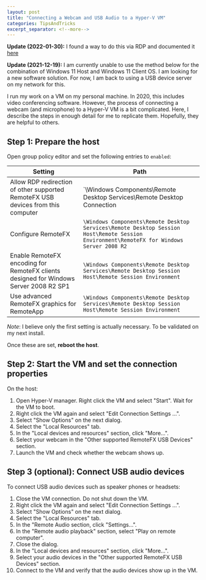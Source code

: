 ```yaml
---
layout: post
title: "Connecting a Webcam and USB Audio to a Hyper-V VM"
categories: TipsAndTricks
excerpt_separator: <!--more-->
---
```


**Update (2022-01-30):** I found a way to do this via RDP and documented it [here](/tipsandtricks/2022/01/30/hyperv-webcam/)

<!--more-->

**Update (2021-12-19):** I am currently unable to use the method below for the
combination of Windows 11 Host and Windows 11 Client OS. I am looking for a new
software solution. For now, I am back to using a USB device server on my network
for this.

I run my work on a VM on my personal machine. In 2020, this includes video
conferencing software. However, the process of connecting a webcam (and
microphone) to a Hyper-V VM is a bit complicated. Here, I describe the steps in
enough detail for me to replicate them. Hopefully, they are helpful to others.

## Step 1: Prepare the host

Open group policy editor and set the following entries to `enabled`:

| Setting | Path |
| - | - |
| Allow RDP redirection of other supported RemoteFX USB devices from this computer | `\Windows Components\Remote Desktop Services\Remote Desktop Connection |Client\RemoteFX USB Device Redirection`
| Configure RemoteFX | `\Windows Components\Remote Desktop Services\Remote Desktop Session Host\Remote Session Environment\RemoteFX for Windows Server 2008 R2`
| Enable RemoteFX encoding for RemoteFX clients designed for Windows Server 2008 R2 SP1 | `\Windows Components\Remote Desktop Services\Remote Desktop Session Host\Remote Session Environment` |
| Use advanced RemoteFX graphics for RemoteApp |  `\Windows Components\Remote Desktop Services\Remote Desktop Session Host\Remote Session Environment`

*Note*: I believe only the first setting is actually necessary. To be validated on my next install.

Once these are set, **reboot the host**.

## Step 2: Start the VM and set the connection properties

On the host:

1. Open Hyper-V manager. Right click the VM and select "Start". Wait for the VM to boot.
2. Right click the VM again and select "Edit Connection Settings ...".
3. Select "Show Options" on the next dialog.
4. Select the "Local Resources" tab.
5. In the "Local devices and resources" section, click "More...".
6. Select your webcam in the "Other supported RemoteFX USB Devices" section.
7. Launch the VM and check whether the webcam shows up.

## Step 3 (optional): Connect USB audio devices

To connect USB audio devices such as speaker phones or headsets:

1. Close the VM connection. Do not shut down the VM.
2. Right click the VM again and select "Edit Connection Settings ...".
3. Select "Show Options" on the next dialog.
4. Select the "Local Resources" tab.
5. In the "Remote Audio section, click "Settings...".
6. In the "Remote audio playback" section, select "Play on remote computer".
7. Close the dialog.
8. In the "Local devices and resources" section, click "More...".
9. Select your audio devices in the "Other supported RemoteFX USB Devices" section.
10. Connect to the VM and verify that the audio devices show up in the VM.
